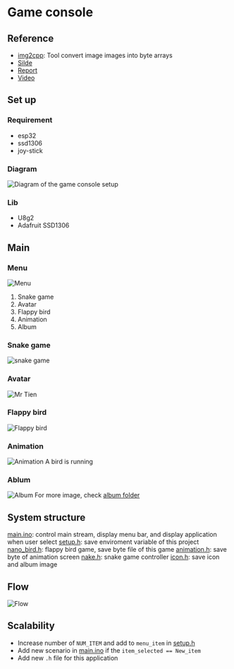 # Game console 
## Reference
- [img2cpp](https://javl.github.io/image2cpp/): Tool convert image images into byte arrays 
- [Silde]()
- [Report](https://husteduvn-my.sharepoint.com/:w:/g/personal/khanh_ln200316_sis_hust_edu_vn/EaKFtKiXNA1NnXZNCWmKQJABjwgVw1ZZr3jWnTF3Mi5mgw?e=EU35Pl)
- [Video]()
## Set up
### Requirement
- esp32
- ssd1306
- joy-stick
### Diagram
![Diagram of the game console setup](img/diagram/diagram_woki.png)
### Lib
- U8g2
- Adafruit SSD1306
## Main
### Menu
![Menu](img/menu/menu.png)
1. Snake game
2. Avatar 
3. Flappy bird 
4. Animation
5. Album
### Snake game
![snake game](img/1_snake/snake_game.png)
### Avatar
![Mr Tien](img/2_Image/mr_Tien.png)
### Flappy bird
![Flappy bird](img/3_flappybird/flappy_bird.png)
### Animation
![Animation](img/4_animation/animation.png)
A bird is running
### Ablum
![Album](img/5_album/album2.png)
For more image, check [album folder](img/5_album/)
## System structure
[main.ino](main/main.ino):  control main stream, display menu bar, and display application when user select
[setup.h](main/setup.h): save enviroment variable of this project
[nano_bird.h](main/nano_bird.h): flappy bird game, save byte file of this game
[animation.h](main/animation.h): save byte of animation screen
[nake.h](main/snake.h): snake game controller
[icon.h](main/icon.h): save icon and album image
## Flow
![Flow](img/menu/flow.png)
## Scalability
- Increase number of `NUM_ITEM` and add to `menu_item` in [setup.h](main/setup.h)
- Add new scenario in [main.ino](main/main.ino) if the `item_selected == New_item`
- Add new `.h` file for this application
